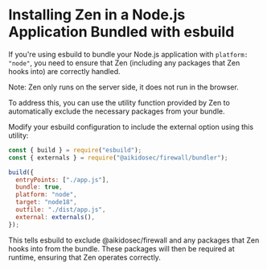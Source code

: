 # Installing Zen in a Node.js Application Bundled with esbuild

If you're using esbuild to bundle your Node.js application with `platform: "node"`, you need to ensure that Zen (including any packages that Zen hooks into) are correctly handled.

Note: Zen only runs on the server side, it does not run in the browser.

To address this, you can use the utility function provided by Zen to automatically exclude the necessary packages from your bundle.

Modify your esbuild configuration to include the external option using this utility:

```js
const { build } = require("esbuild");
const { externals } = require("@aikidosec/firewall/bundler");

build({
  entryPoints: ["./app.js"],
  bundle: true,
  platform: "node",
  target: "node18",
  outfile: "./dist/app.js",
  external: externals(),
});
```

This tells esbuild to exclude @aikidosec/firewall and any packages that Zen hooks into from the bundle. These packages will then be required at runtime, ensuring that Zen operates correctly.
